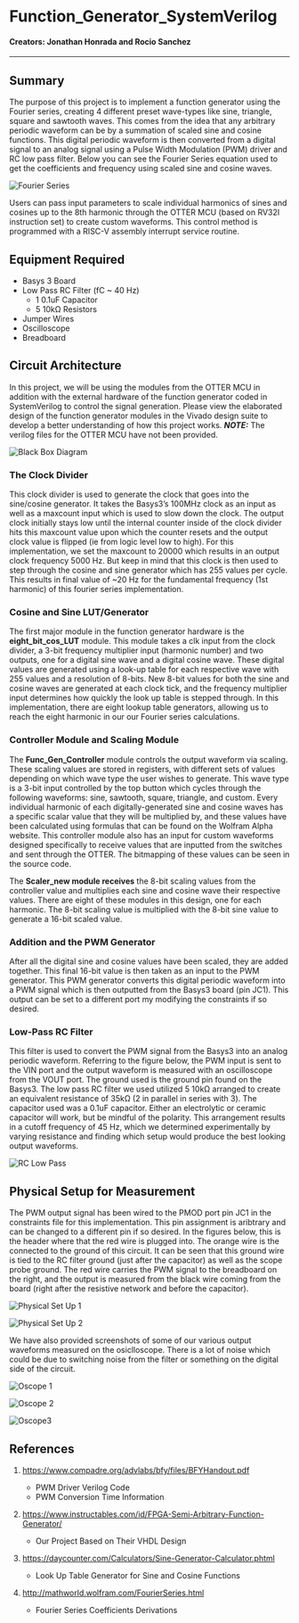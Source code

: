 # Function_Generator_SystemVerilog
#### Creators: Jonathan Honrada and Rocio Sanchez
-----
## Summary
The purpose of this project is to implement a function generator using the Fourier series, creating 4 different preset wave-types like sine, triangle, square and sawtooth waves. This comes from the idea that any arbitrary periodic waveform can be by a summation of scaled sine and cosine functions. This digital periodic waveform is then converted from a digital signal to an analog signal using a Pulse Width Modulation (PWM) driver and RC low pass filter. Below you can see the Fourier Series equation used to get the coefficients and frequency using scaled sine and cosine waves. 

![Fourier Series](https://i.imgur.com/vigmnXx.png)

Users can pass input parameters to scale individual harmonics of sines and cosines up to the 8th harmonic through the OTTER MCU (based on RV32I instruction set) to create custom waveforms. This control method is programmed with a RISC-V assembly interrupt service routine. 


## Equipment Required
* Basys 3 Board
* Low Pass RC Filter (fC ~ 40 Hz)
    * 1 0.1uF Capacitor
    * 5 10kΩ Resistors
* Jumper Wires
* Oscilloscope
* Breadboard 

## Circuit Architecture
In this project, we will be using the modules from the OTTER MCU in addition with the external hardware of the function generator coded in SystemVerilog to control the signal generation. Please view the elaborated design of the function generator modules in the Vivado design suite to develop a better understanding of how this project works. **_NOTE:_** The verilog files for the OTTER MCU have not been provided.

![Black Box Diagram](https://i.imgur.com/3aEOZ9p.png)

### The Clock Divider
This clock divider is used to generate the clock that goes into the sine/cosine generator. It takes the Basys3’s 100MHz clock as an input as well as a maxcount input which is used to slow down the clock. The output clock initially stays low until the internal counter inside of the clock divider hits this maxcount value upon which the counter resets and the output clock value is flipped (ie from logic level low to high). For this implementation, we set the maxcount to 20000 which results in an output clock frequency 5000 Hz. But keep in mind that this clock is then used to step through the cosine and sine generator which has 255 values per cycle. This results in final value of ~20 Hz for the fundamental frequency (1st harmonic) of this fourier series implementation. 

### Cosine and Sine LUT/Generator
The first major module in the function generator hardware is the **eight_bit_cos_LUT** module. This module takes a clk input from the clock divider, a 3-bit frequency multiplier input (harmonic number) and two outputs, one for a digital sine wave and a digital cosine wave. These digital values are generated using a look-up table for each respective wave with 255 values and a resolution of 8-bits. New 8-bit values for both the sine and cosine waves are generated at each clock tick, and the frequency multiplier input determines how quickly the look up table is stepped through. In this implementation, there are eight lookup table generators, allowing us to reach the eight harmonic in our our Fourier series calculations.

### Controller Module and Scaling Module
The **Func_Gen_Controller** module controls the output waveform via scaling. These scaling values are stored in registers, with different sets of values depending on which wave type the user wishes to generate. This wave type is a 3-bit input controlled by the top button which cycles through the following waveforms: sine, sawtooth, square, triangle, and custom. Every individual harmonic of each digitally-generated sine and cosine waves has a specific scalar value that they will be multiplied by, and these values have been calculated using formulas that can be found on the Wolfram Alpha website. This controller module also has an input for custom waveforms designed specifically to receive values that are inputted from the switches and sent through the OTTER. The bitmapping of these values can be seen in the source code.

The **Scaler_new module receives** the 8-bit scaling values from the controller value and multiplies each sine and cosine wave their respective values. There are eight of these modules in this design, one for each harmonic. The 8-bit scaling value is multiplied with the 8-bit sine value to generate a 16-bit scaled value.

### Addition and the PWM Generator
After all the digital sine and cosine values have been scaled, they are added together. This final 16-bit value is then taken as an input to the PWM generator. This PWM generator converts this digital periodic waveform into a PWM signal which is then outputted from the Basys3 board (pin JC1). This output can be set to a different port my modifying the constraints if so desired.

### Low-Pass RC Filter
This filter is used to convert the PWM signal from the Basys3 into an analog periodic waveform. Referring to the figure below, the PWM input is sent to the VIN port and the output waveform is measured with an oscilloscope from the VOUT  port. The ground used is the ground pin found on the Basys3. The low pass RC filter we used utilized 5 10kΩ arranged to create an equivalent resistance of 35kΩ (2 in parallel in series with 3). The capacitor used was a 0.1uF capacitor. Either an electrolytic or ceramic capacitor will work, but be mindful of the polarity. This arrangement results in a cutoff frequency of 45 Hz, which we determined experimentally by varying resistance and finding which setup would produce the best looking output waveforms.

![RC Low Pass](https://i.imgur.com/EvG6OUe.png)

## Physical Setup for Measurement
The PWM output signal has been wired to the PMOD port pin JC1 in the constraints file for this implementation. This pin assignment is aribtrary and can be changed to a different pin if so desired. In the figures below, this is the header where that the red wire is plugged into. The orange wire is the connected to the ground of this circuit. It can be seen that this ground wire is tied to the RC filter ground (just after the capacitor) as well as the scope probe ground. The red wire carries the PWM signal to the breadboard on the right, and the output is measured from the black wire coming from the board (right after the resistive network and before the capacitor). 

![Physical Set Up 1](https://i.imgur.com/bQWsLIm.png)

![Physical Set Up 2](https://i.imgur.com/cqpkFIC.png)

We have also provided screenshots of some of our various output waveforms measured on the osiclloscope. There is a lot of noise which could be due to switching noise from the filter or something on the digital side of the circuit.

![Oscope 1](https://i.imgur.com/pU77jih.png)

![Oscope 2](https://i.imgur.com/IPjqNpO.png)

![Oscope3](https://i.imgur.com/wFI8SAz.png)

## References
1. https://www.compadre.org/advlabs/bfy/files/BFYHandout.pdf
      * PWM Driver Verilog Code
      * PWM Conversion Time Information

2. https://www.instructables.com/id/FPGA-Semi-Arbitrary-Function-Generator/
      * Our Project Based on Their VHDL Design 

3. https://daycounter.com/Calculators/Sine-Generator-Calculator.phtml
      * Look Up Table Generator for Sine and Cosine Functions

4. http://mathworld.wolfram.com/FourierSeries.html
      * Fourier Series Coefficients Derivations
